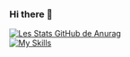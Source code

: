 ### Hi there 👋
[![Les Stats GitHub de Anurag](https://github-readme-stats.vercel.app/api?username=MedericDev&count_private=true)](https://github.com/MedericDev)
<br>
[![My Skills](https://skillicons.dev/icons?i=js,html,css,react,php,mysql,nodejs,sass,vscode)](https://skillicons.dev)
